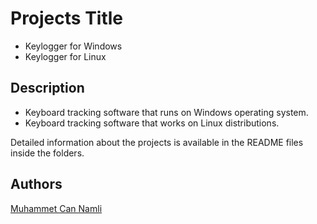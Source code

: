 # Projects Title

* Keylogger for Windows
* Keylogger for Linux

## Description

* Keyboard tracking software that runs on Windows operating system.
* Keyboard tracking software that works on Linux distributions.

Detailed information about the projects is available in the README files inside the folders.

## Authors

[Muhammet Can Namli](https://www.linkedin.com/in/muhammet-can-naml%C4%B1-9556311b9/)
